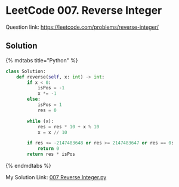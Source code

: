 
# LeetCode 007. Reverse Integer

Question link: <https://leetcode.com/problems/reverse-integer/>  

## Solution

{% mdtabs title="Python" %}  

```python
class Solution:
    def reverse(self, x: int) -> int:
        if x < 0:
            isPos = -1
            x *= -1
        else:
            isPos = 1
            res = 0

        while (x):
            res = res * 10 + x % 10
            x = x // 10

        if res <= -2147483648 or res >= 2147483647 or res == 0:
            return 0
        return res * isPos
```

{% endmdtabs %}  

My Solution Link: [007 Reverse Integer.py](https://github.com/shdennlin/leetcode/blob/main/content/.solution_record/python3/007_Reverse_Integer.py)  
